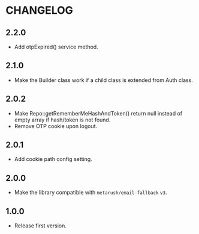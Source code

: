 # CHANGELOG

## 2.2.0

- Add otpExpired() service method.

## 2.1.0

- Make the Builder class work if a child class is extended from Auth class.

## 2.0.2

- Make Repo::getRememberMeHashAndToken() return null instead of empty array if hash/token is not found.
- Remove OTP cookie upon logout.

## 2.0.1

- Add cookie path config setting.

## 2.0.0

- Make the library compatible with `metarush/email-fallback` `v3`.

## 1.0.0

- Release first version.